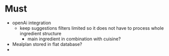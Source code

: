 # Must

- openAi integration
  - keep suggestions filters limited so it does not have to process whole ingredient structure
    - main ingredient in combination with cuisine?
- Mealplan stored in flat database?
-
